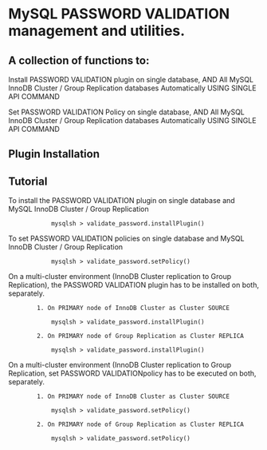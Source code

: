 # MySQL PASSWORD VALIDATION management and utilities.
    
## A collection of functions to:

Install PASSWORD VALIDATION plugin on single database, 
AND All MySQL InnoDB Cluster / Group Replication databases 
Automatically USING SINGLE API COMMAND

Set PASSWORD VALIDATION  Policy on single database,
AND All MySQL InnoDB Cluster / Group Replication databases 
Automatically USING SINGLE API COMMAND

## Plugin Installation

## Tutorial

To install the PASSWORD VALIDATION plugin on single database and MySQL InnoDB Cluster / Group Replication

                mysqlsh > validate_password.installPlugin()
          
To set PASSWORD VALIDATION policies on single database and MySQL InnoDB Cluster / Group Replication

                mysqlsh > validate_password.setPolicy()

On a multi-cluster environment (InnoDB Cluster replication to Group Replication), the PASSWORD VALIDATION plugin has to be installed on both, separately.

            1. On PRIMARY node of InnoDB Cluster as Cluster SOURCE

                mysqlsh > validate_password.installPlugin()

            2. On PRIMARY node of Group Replication as Cluster REPLICA

                mysqlsh > validate_password.installPlugin()

On a multi-cluster environment (InnoDB Cluster replication to Group Replication, set PASSWORD VALIDATIONpolicy has to be executed on both, separately.

            1. On PRIMARY node of InnoDB Cluster as Cluster SOURCE

                mysqlsh > validate_password.setPolicy()

            2. On PRIMARY node of Group Replication as Cluster REPLICA

                mysqlsh > validate_password.setPolicy()
